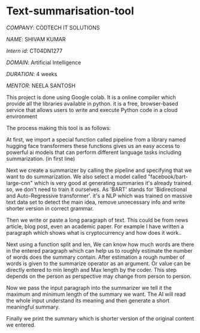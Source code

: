 # Text-summarisation-tool

*COMPANY*: CODTECH IT SOLUTIONS

*NAME*: SHIVAM KUMAR

*Intern id*: CT04DN1277

*DOMAIN*: Artificial Intelligence

*DURATION*: 4 weeks

*MENTOR*: NEELA SANTOSH

This project is done using Google colab. It is a online compiler which provide all the libraries available in python. it is a free, browser-based service that allows users to write and execute Python code in a cloud environment

The process making this tool is as follows:

At first, we import a special function called pipeline from a library named hugging face transformers these functions gives us an easy access to powerful ai models that can perform different language tasks including summarization. (in first line)

Next we create a summarizer by calling the pipeline and specifying that we want to do summarization. We also select a model called "facebook/bart-large-cnn" which is very good at generating summaries it's already trained. so, we don't need to train it ourselves. As 'BART' stands for 'Bidirectional and Auto-Regressive transformer'. it's a NLP which was trained on massive text data set to detect the main idea, remove unnecessary info and write shorter version in correct grammar.

Then we write or paste a long paragraph of text. This could be from news article, blog post, even an academic paper. For example I have written a paragraph which shows what is cryptocurrency and how does it work..

Next using a function split and len, We can know how much words are there in the entered paragraph which can help us to roughly estimate the number of words does the summary contain. After estimation a rough number of words is given to the summarize operator as an argument. Or value can be directly entered to min length and Max length by the coder. This step depends on the person as perspective may change from person to person.

Now we pass the input paragraph into the summarizer we tell it the maximum and minimum length of the summary we want. The AI will read the whole input understand its meaning and then generate a short meaningful summary.

Finally we print the summary which is shorter version of the original content we entered.

